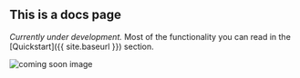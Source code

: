 ## This is a docs page

_Currently under development._ 
Most of the functionality you can read in the [Quickstart]({{ site.baseurl }}) section.

![coming soon image](https://media.giphy.com/media/26BRLGB7eWATEI1Ik/giphy.gif)